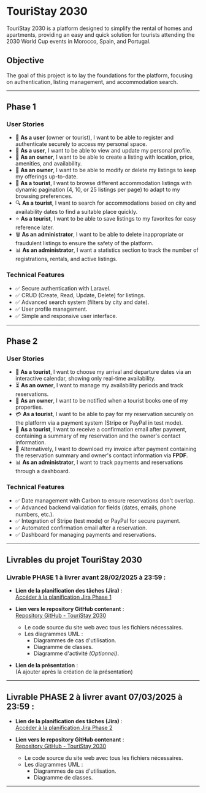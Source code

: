 # TouriStay 2030

TouriStay 2030 is a platform designed to simplify the rental of homes and apartments, providing an easy and quick solution for tourists attending the 2030 World Cup events in Morocco, Spain, and Portugal.

## Objective

The goal of this project is to lay the foundations for the platform, focusing on authentication, listing management, and accommodation search.

---

## Phase 1

### User Stories

- 🔑 **As a user** (owner or tourist), I want to be able to register and authenticate securely to access my personal space.
- 👤 **As a user**, I want to be able to view and update my personal profile.
- 🏡 **As an owner**, I want to be able to create a listing with location, price, amenities, and availability.
- 📂 **As an owner**, I want to be able to modify or delete my listings to keep my offerings up-to-date.
- 📌 **As a tourist**, I want to browse different accommodation listings with dynamic pagination (4, 10, or 25 listings per page) to adapt to my browsing preferences.
- 🔍 **As a tourist**, I want to search for accommodations based on city and availability dates to find a suitable place quickly.
- ⭐ **As a tourist**, I want to be able to save listings to my favorites for easy reference later.
- 🗑️ **As an administrator**, I want to be able to delete inappropriate or fraudulent listings to ensure the safety of the platform.
- 📊 **As an administrator**, I want a statistics section to track the number of registrations, rentals, and active listings.

### Technical Features

- ✅ Secure authentication with Laravel.
- ✅ CRUD (Create, Read, Update, Delete) for listings.
- ✅ Advanced search system (filters by city and date).
- ✅ User profile management.
- ✅ Simple and responsive user interface.

---

## Phase 2

### User Stories

- 📅 **As a tourist**, I want to choose my arrival and departure dates via an interactive calendar, showing only real-time availability.
- ⏳ **As an owner**, I want to manage my availability periods and track reservations.
- 🏡 **As an owner**, I want to be notified when a tourist books one of my properties.
- 💳 **As a tourist**, I want to be able to pay for my reservation securely on the platform via a payment system (Stripe or PayPal in test mode).
- 📧 **As a tourist**, I want to receive a confirmation email after payment, containing a summary of my reservation and the owner's contact information.
- 📄 Alternatively, I want to download my invoice after payment containing the reservation summary and owner's contact information via **FPDF**.
- 📊 **As an administrator**, I want to track payments and reservations through a dashboard.

### Technical Features

- ✅ Date management with Carbon to ensure reservations don't overlap.
- ✅ Advanced backend validation for fields (dates, emails, phone numbers, etc.).
- ✅ Integration of Stripe (test mode) or PayPal for secure payment.
- ✅ Automated confirmation email after a reservation.
- ✅ Dashboard for managing payments and reservations.

---

## Livrables du projet **TouriStay 2030**

### **Livrable PHASE 1** à livrer avant **28/02/2025 à 23:59** :

- **Lien de la planification des tâches (Jira)** :  
  [Accéder à la planification Jira Phase 1](https://mhamde.atlassian.net/jira/software/projects/TS30/boards/48?atlOrigin=eyJpIjoiM2RhNzRkMDhhNWQ0NDMyZDk3MDI5NTQ0MWFjNDAwMjAiLCJwIjoiaiJ9)

- **Lien vers le repository GitHub contenant** :  
  [Repository GitHub - TouriStay 2030](https://github.com/MhamedOuhanane/TouriStay_2030.git)
  - Le code source du site web avec tous les fichiers nécessaires.
  - Les diagrammes UML :
    - Diagrammes de cas d'utilisation.
    - Diagramme de classes.
    - Diagramme d'activité *(Optionnel)*.

- **Lien de la présentation** :  
  (À ajouter après la création de la présentation)

---

## **Livrable PHASE 2** à livrer avant **07/03/2025 à 23:59** :

- **Lien de la planification des tâches (Jira)** :  
  [Accéder à la planification Jira Phase 2](https://mhamde.atlassian.net/jira/software/projects/TS30/boards/48?atlOrigin=eyJpIjoiM2RhNzRkMDhhNWQ0NDMyZDk3MDI5NTQ0MWFjNDAwMjAiLCJwIjoiaiJ9)

- **Lien vers le repository GitHub contenant** :  
  [Repository GitHub - TouriStay 2030](https://github.com/MhamedOuhanane/TouriStay_2030.git)
  - Le code source du site web avec tous les fichiers nécessaires.
  - Les diagrammes UML :
    - Diagrammes de cas d'utilisation.
    - Diagramme de classes.

---